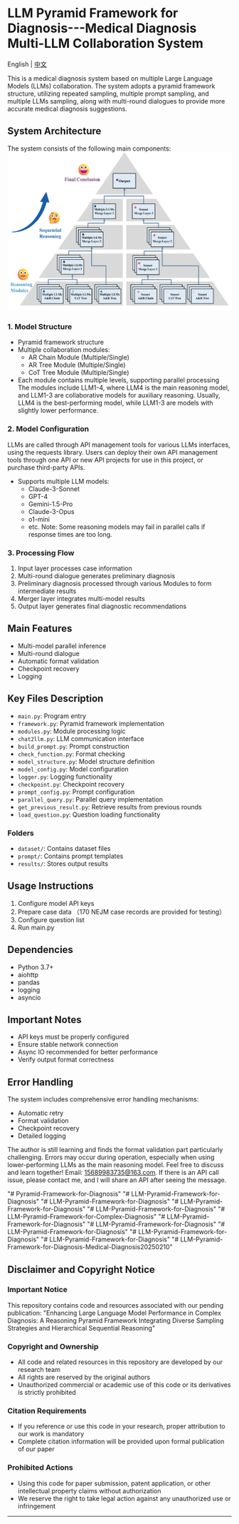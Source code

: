 # LLM Pyramid Framework for Diagnosis---Medical Diagnosis Multi-LLM Collaboration System

English | [中文](README_CN.md)

This is a medical diagnosis system based on multiple Large Language Models (LLMs) collaboration. The system adopts a pyramid framework structure, utilizing repeated sampling, multiple prompt sampling, and multiple LLMs sampling, along with multi-round dialogues to provide more accurate medical diagnosis suggestions.

## System Architecture

The system consists of the following main components:
![System Architecture](./imgs/system_architecture1.png)

### 1. Model Structure
- Pyramid framework structure
- Multiple collaboration modules:
  - AR Chain Module (Multiple/Single)
  - AR Tree Module (Multiple/Single)
  - CoT Tree Module (Multiple/Single)
- Each module contains multiple levels, supporting parallel processing
The modules include LLM1-4, where LLM4 is the main reasoning model, and LLM1-3 are collaborative models for auxiliary reasoning. Usually, LLM4 is the best-performing model, while LLM1-3 are models with slightly lower performance.

### 2. Model Configuration
LLMs are called through API management tools for various LLMs interfaces, using the requests library. Users can deploy their own API management tools through one API or new API projects for use in this project, or purchase third-party APIs.
- Supports multiple LLM models:
  - Claude-3-Sonnet
  - GPT-4
  - Gemini-1.5-Pro
  - Claude-3-Opus
  - o1-mini
  - etc.
Note: Some reasoning models may fail in parallel calls if response times are too long.

### 3. Processing Flow
1. Input layer processes case information
2. Multi-round dialogue generates preliminary diagnosis
3. Preliminary diagnosis processed through various Modules to form intermediate results
4. Merger layer integrates multi-model results
5. Output layer generates final diagnostic recommendations

## Main Features

- Multi-model parallel inference
- Multi-round dialogue
- Automatic format validation
- Checkpoint recovery
- Logging

## Key Files Description

- `main.py`: Program entry
- `framework.py`: Pyramid framework implementation
- `modules.py`: Module processing logic
- `chat2llm.py`: LLM communication interface
- `build_prompt.py`: Prompt construction
- `check_function.py`: Format checking
- `model_structure.py`: Model structure definition
- `model_config.py`: Model configuration
- `logger.py`: Logging functionality
- `checkpoint.py`: Checkpoint recovery
- `prompt_config.py`: Prompt configuration
- `parallel_query.py`: Parallel query implementation
- `get_previous_result.py`: Retrieve results from previous rounds
- `load_question.py`: Question loading functionality

### Folders
- `dataset/`: Contains dataset files
- `prompt/`: Contains prompt templates
- `results/`: Stores output results

## Usage Instructions

1. Configure model API keys
2. Prepare case data （170 NEJM case records are provided for testing）
3. Configure question list
4. Run main.py

## Dependencies

- Python 3.7+
- aiohttp
- pandas
- logging
- asyncio

## Important Notes

- API keys must be properly configured
- Ensure stable network connection
- Async IO recommended for better performance
- Verify output format correctness

## Error Handling

The system includes comprehensive error handling mechanisms:
- Automatic retry
- Format validation
- Checkpoint recovery
- Detailed logging 

The author is still learning and finds the format validation part particularly challenging. Errors may occur during operation, especially when using lower-performing LLMs as the main reasoning model. Feel free to discuss and learn together! Email: 15689983735@163.com. If there is an API call issue, please contact me, and I will share an API after seeing the message.


"# Pyramid-Framework-for-Diagnosis" 
"# LLM-Pyramid-Framework-for-Diagnosis" 
"# LLM-Pyramid-Framework-for-Diagnosis" 
"# LLM-Pyramid-Framework-for-Diagnosis" 
"# LLM-Pyramid-Framework-for-Diagnosis" 
"# LLM-Pyramid-Framework-for-Complex-Diagnosis" 
"# LLM-Pyramid-Framework-for-Diagnosis" 
"# LLM-Pyramid-Framework-for-Diagnosis" 
"# LLM-Pyramid-Framework-for-Diagnosis" 
"# LLM-Pyramid-Framework-for-Diagnosis" 
"# LLM-Pyramid-Framework-for-Diagnosis" 
"# LLM-Pyramid-Framework-for-Diagnosis-Medical-Diagnosis20250210" 


## Disclaimer and Copyright Notice

### Important Notice
This repository contains code and resources associated with our pending publication: "Enhancing Large Language Model Performance in Complex Diagnosis: A Reasoning Pyramid Framework Integrating Diverse Sampling Strategies and Hierarchical Sequential Reasoning"

### Copyright and Ownership
- All code and related resources in this repository are developed by our research team
- All rights are reserved by the original authors
- Unauthorized commercial or academic use of this code or its derivatives is strictly prohibited

### Citation Requirements
- If you reference or use this code in your research, proper attribution to our work is mandatory
- Complete citation information will be provided upon formal publication of our paper

### Prohibited Actions
- Using this code for paper submission, patent application, or other intellectual property claims without authorization
- We reserve the right to take legal action against any unauthorized use or infringement

---

